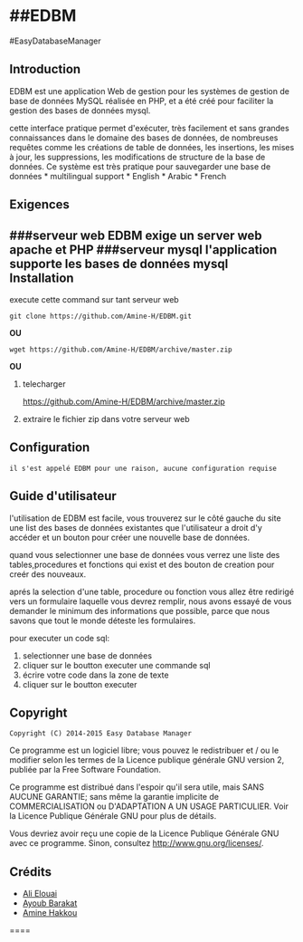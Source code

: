 ##EDBM
====
#EasyDatabaseManager

Introduction
--
EDBM est une application Web de gestion pour les systèmes de gestion de base de données MySQL réalisée en PHP, et a été créé pour faciliter la gestion des bases de données mysql.

cette interface pratique permet d'exécuter, très facilement et sans grandes connaissances dans le domaine des bases de données, de nombreuses requêtes comme les créations de table de données, les insertions, les mises à jour, les suppressions, les modifications de structure de la base de données. Ce système est très pratique pour sauvegarder une base de données 
	* multilingual support
		* English
		* Arabic
		* French

Exigences
--
###serveur web
	EDBM exige un server web apache et PHP
###serveur mysql
	l'application supporte les bases de données mysql
Installation
--
execute cette command sur tant serveur web

	git clone https://github.com/Amine-H/EDBM.git

**OU**

	wget https://github.com/Amine-H/EDBM/archive/master.zip

**OU**

1. telecharger

	https://github.com/Amine-H/EDBM/archive/master.zip

2. extraire le fichier zip dans votre serveur web

Configuration
--
	il s'est appelé EDBM pour une raison, aucune configuration requise

Guide d'utilisateur
--
l'utilisation de EDBM est facile, vous trouverez sur le côté gauche du site une list des bases de données existantes que l'utilisateur a droit d'y accéder et un bouton pour créer une nouvelle base de données.

quand vous selectionner une base de données vous verrez une liste des tables,procedures et fonctions qui exist et des bouton de creation pour creér des nouveaux.

aprés la selection d'une table, procedure ou fonction vous allez être redirigé vers un formulaire laquelle vous devrez remplir, nous avons essayé de vous demander le minimum des informations que possible, parce que nous savons que tout le monde déteste les formulaires.

pour executer un code sql:

1. selectionner une base de données
2. cliquer sur le boutton executer une commande sql
3. écrire votre code dans la zone de texte
4. cliquer sur le boutton executer

Copyright
--
```
Copyright (C) 2014-2015 Easy Database Manager
```

Ce programme est un logiciel libre; vous pouvez le redistribuer et / ou le modifier selon les termes de la Licence publique générale GNU version 2, publiée par la Free Software Foundation.

Ce programme est distribué dans l'espoir qu'il sera utile, mais SANS AUCUNE GARANTIE; sans même la garantie implicite de COMMERCIALISATION ou D'ADAPTATION A UN USAGE PARTICULIER. Voir la Licence Publique Générale GNU pour plus de détails.

Vous devriez avoir reçu une copie de la Licence Publique Générale GNU avec ce programme. Sinon, consultez http://www.gnu.org/licenses/.

Crédits
--

* [Ali Elouai](https://github.com/happy-ali)
* [Ayoub Barakat](https://github.com/khmichane)
* [Amine Hakkou](https://github.com/Amine-H)



====


